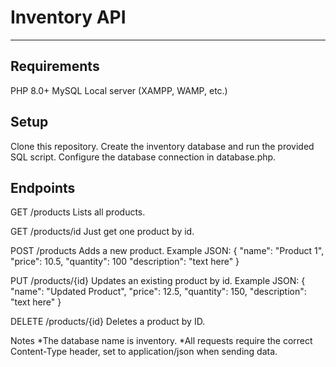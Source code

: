# Inventory API
***
## Requirements
PHP 8.0+
MySQL
Local server (XAMPP, WAMP, etc.)

## Setup
Clone this repository.
Create the inventory database and run the provided SQL script.
Configure the database connection in database.php.

## Endpoints
GET /products
Lists all products.

GET /products/id
Just get one product by id.

POST /products
Adds a new product. 
Example JSON:
{
    "name": "Product 1",
    "price": 10.5,
    "quantity": 100
    "description": "text here"
}

PUT /products/{id}
Updates an existing product by id. 
Example JSON:
{
    "name": "Updated Product",
    "price": 12.5,
    "quantity": 150,
    "description": "text here"
}

DELETE /products/{id}
Deletes a product by ID.

Notes
*The database name is inventory.
*All requests require the correct Content-Type header, set to application/json when sending data.
